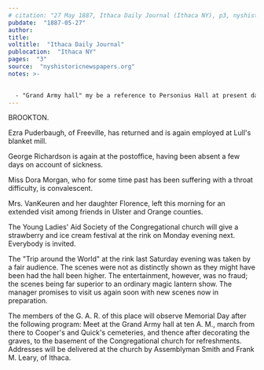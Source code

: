```yaml
---
# citation: "27 May 1887, Ithaca Daily Journal (Ithaca NY), p3, nyshistoricnewspapers.org"
pubdate:  "1887-05-27"
author: 
title: 
voltitle:  "Ithaca Daily Journal"
publocation:  "Ithaca NY"
pages:  "3"
source:  "nyshistoricnewspapers.org"
notes: >-

  
  - "Grand Army hall" my be a reference to Personius Hall at present day 559 Brooktondale Road. From Molly Adams' research notes in the Caroline History Room, Slaterville Springs NY: "Walker Personius was a Civil War veteran and the village postmaster in 1882. He seems to have been the owner of Mott's original store which he called Personius Hall. The building had a large meeting space on the second floor, with seats that folded down from the wall. Memorial Day (then called Decoration Day) processions always formed in front of that building (see photo) and perhaps the David Ireland Post of Civil War Veterans met in that building. It seems clear that the post office was still at 559 Brooktondale Road in 1882." I don't know what photo was being referenced in the preceding passage. From "Tour 3 - P8" in A Drive-by Tour of the Town of Caroline: "1st Post Office & store, left -- 559 Brooktondale Road. We think this building was build by Mr. Mott, who owned most of the land at that time. ...The G.A.R. lined up here to march to the [Quick, presently Brookton] cemetery to put flowers on the graves. There was a tannery between this house and the next before 1853 owned by Silsbury & Lounsbery." Walker Personius and Edward Lounsbery were also charter members of the Congregational Church of Mott's Corners, presently called Caroline Valley Community Church, and were instrumental in its formation. George Richardson, who appears to have worked for Edward Mills at a time when Edward was Postmaster, eventually started his own grocery business in "the old Personius store" starting May 1897.
---
```

BROOKTON.

Ezra Puderbaugh, of Freeville, has returned and is again employed at Lull's blanket mill.

George Richardson is again at the postoffice, having been absent a few days on account of sickness. 

Miss Dora Morgan, who for some time past has been suffering with a throat difficulty, is convalescent.

Mrs. VanKeuren and her daughter Florence, left this morning for an extended visit among friends in Ulster and Orange counties.

The Young Ladies' Aid Society of the Congregational church will give a strawberry and ice cream festival at the rink on Monday evening next. Everybody is invited.

The "Trip around the World" at the rink last Saturday evening was taken by a fair audience. The scenes were not as distinctly shown as they might have been had the hall been higher. The entertainment, however, was no fraud; the scenes being far superior to an ordinary magic lantern show. The manager promises to visit us again soon with new scenes now in preparation.

The members of the G. A. R. of this place will observe Memorial Day after the following program: Meet at the Grand Army hall at ten A. M., march from there to Cooper's and Quick's cemeteries, and thence after decorating the graves, to the basement of the Congregational church for refreshments. Addresses will be delivered at the church by Assemblyman Smith and Frank M. Leary, of Ithaca.

